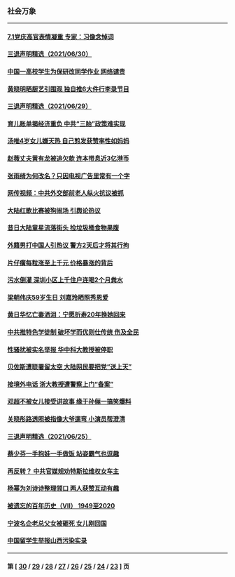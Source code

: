 ### 社会万象
---
#### [7.1党庆高官表情凝重 专家：习像念悼词](../../pages/ncid282/n13060278.md) 
#### [三退声明精选（2021/06/30）](../../pages/ncid282/n13059410.md) 
#### [中国一高校学生为保研改同学作业 网络谴责](../../pages/ncid282/n13057747.md) 
#### [黄晓明晒厨艺引围观 独自推6大件行李录节目](../../pages/ncid282/n13056887.md) 
#### [三退声明精选（2021/06/29）](../../pages/ncid282/n13057045.md) 
#### [育儿账单揭经济重负 中共“三胎”政策难实现](../../pages/ncid282/n13056956.md) 
#### [汤唯4岁女儿嫌天热 自己剪发获赞率性如妈妈](../../pages/ncid282/n13056630.md) 
#### [赵薇丈夫黄有龙被追欠款 连本带息近3亿港币](../../pages/ncid282/n13056427.md) 
#### [张雨绮为何改名？只因电视广告里常有一个字](../../pages/ncid282/n13054065.md) 
#### [网传视频：中共外交部前老人纵火抗议被抓](../../pages/ncid282/n13053283.md) 
#### [大陆红歌比赛被狗闹场 引舆论热议](../../pages/ncid282/n13053245.md) 
#### [昔日大陆童星流落街头 捡垃圾桶食物果腹](../../pages/ncid282/n13052850.md) 
#### [外籍男打中国人引热议 警方2天后才将其行拘](../../pages/ncid282/n13052316.md) 
#### [片仔癀每粒涨至上千元 价格暴涨的背后](../../pages/ncid282/n13052488.md) 
#### [污水倒灌 深圳小区上千住户连喝2个月粪水](../../pages/ncid282/n13052183.md) 
#### [梁朝伟庆59岁生日 刘嘉玲晒照秀恩爱](../../pages/ncid282/n13051398.md) 
#### [黄日华忆亡妻洒泪：宁愿折寿20年换她回来](../../pages/ncid282/n13051612.md) 
#### [中共推特色学徒制 破坏学而优则仕传统 伤及全民](../../pages/ncid282/n13051217.md) 
#### [性骚扰被实名举报 华中科大教授被停职](../../pages/ncid282/n13051460.md) 
#### [贝佐斯遭联署留太空 大陆网民要把党“送上天”](../../pages/ncid282/n13049394.md) 
#### [接境外电话 浙大教授遭警察上门“备案”](../../pages/ncid282/n13049217.md) 
#### [邓超不被女儿接受讲故事 缘于孙俪一搞笑爆料](../../pages/ncid282/n13048432.md) 
#### [关晓彤路透照被指像大爷遛弯 小演员帮澄清](../../pages/ncid282/n13048292.md) 
#### [三退声明精选（2021/06/25）](../../pages/ncid282/n13048702.md) 
#### [蔡少芬一手抱娃一手做饭 站姿霸气也逗趣](../../pages/ncid282/n13048070.md) 
#### [再反转？ 中共官媒规劝特斯拉维权女车主](../../pages/ncid282/n13046925.md) 
#### [杨幂为刘诗诗整理领口 两人获赞互动有趣](../../pages/ncid282/n13045902.md) 
#### [被遗忘的百年历史（VII） 1949至2020](../../pages/ncid282/n13001762.md) 
#### [宁波名企老总父女被砸死 女儿刚回国](../../pages/ncid282/n13045514.md) 
#### [中国留学生举报山西污染实录](../../pages/ncid282/n13044676.md) 

---
#### 第 [ [30](./30.md) / [29](./29.md) / [28](./28.md) / [27](./27.md) / [26](./26.md) / [25](./25.md) / [24](./24.md) / [23](./23.md) ] 页
